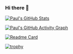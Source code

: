 ### Hi there 👋

<!--
**s1l0uk/s1l0uk** is a ✨ _special_ ✨ repository because its `README.md` (this file) appears on your GitHub profile.

Here are some ideas to get you started:

- 🔭 I’m currently working on ...
- 🌱 I’m currently learning ...
- 👯 I’m looking to collaborate on ...
- 🤔 I’m looking for help with ...
- 💬 Ask me about ...
- 📫 How to reach me: ...
- 😄 Pronouns: ...
- ⚡ Fun fact: ...
-->

<!--START_SECTION:activity-->
<!--END_SECTION:activity-->

<!--START_SECTION:gists-->
<!--END_SECTION:gists-->

[![Paul's GitHub Stats](https://github-readme-stats.vercel.app/api?username=s1l0uk&show_icons=true&theme=radical)](https://github.com/anuraghazra/github-readme-stats)

[![Paul's GitHub Activity Graph](https://github-readme-activity-graph.cyclic.app/graph?username=s1l0uk&theme=github)](https://github.com/ashutosh00710/github-readme-activity-graph)

[![Readme Card](https://github-readme-stats.vercel.app/api/pin/?username=s1l0uk&repo=s1l0uk)](https://github.com/ashutosh00710/github-readme-activity-graph)

[![trophy](https://github-profile-trophy.vercel.app/?username=s1l0uk&theme=onedark)](https://github.com/ryo-ma/github-profile-trophy)

